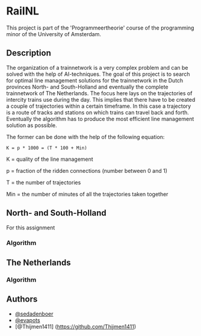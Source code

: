 # RailNL
This project is part of the 'Programmeertheorie' course of the programming minor of the University of Amsterdam.

## Description
The organization of a trainnetwork is a very complex problem and can be solved with the help of AI-techniques. The goal of this project is to search for optimal line management solutions for the trainnetwork in the Dutch provinces North- and South-Holland and eventually the complete trainnetwork of The Netherlands. The focus here lays on the trajectories of intercity trains use during the day. This implies that there have to be created a couple of trajectories within a certain timeframe. In this case a trajectory is a route of tracks and stations on which trains can travel back and forth. Eventually the algorithm has to produce the most efficient line management solution as possible.

The former can be done with the help of the following equation:

`K = p * 1000 = (T * 100 + Min)`

K = quality of the line management

p = fraction of the ridden connections (number between 0 and 1)

T = the number of trajectories

Min = the number of minutes of all the trajectories taken together


## North- and South-Holland
For this assignment 

### Algorithm

## The Netherlands

### Algorithm

## Authors
* [@sedadenboer](https://www.github.com/sedadenboer)
* [@evapots](https://github.com/evapots)
* [@Thijmen1411] (https://github.com/Thijmen1411)
